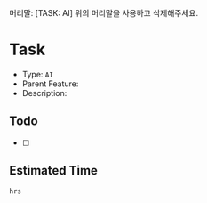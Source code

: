 머리말: [TASK: AI]
위의 머리말을 사용하고 삭제해주세요.

# Task

- Type: `AI`
- Parent Feature:
- Description:

## Todo

- [ ]

## Estimated Time

`hrs`

